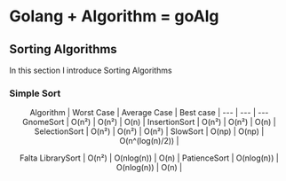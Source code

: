 # Golang + Algorithm = goAlg

## Sorting Algorithms

In this section I introduce Sorting Algorithms

### Simple Sort

<center>

Algorithm | Worst Case | Average Case | Best case |
--- | --- | ---
GnomeSort | O(n²) | O(n²) | O(n) |
InsertionSort | O(n²) | O(n²) | O(n) |
SelectionSort | O(n²) | O(n²) | O(n²) |
SlowSort | O(np) | O(np) | O(n^(log(n)/2)) |

Falta
LibrarySort | O(n²) | O(nlog(n)) | O(n) |
PatienceSort | O(nlog(n)) | O(nlog(n)) | O(n) |

</center>

